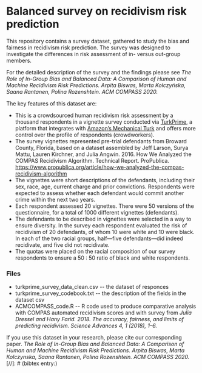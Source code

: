 # Balanced survey on recidivism risk prediction

This repository contains a survey dataset, gathered to study the bias and fairness in recidivism risk prediction. The survey was designed to investigate the differences in risk assessment of in- versus out-group members.

For the detailed description of the survey and the findings please see *The Role of In-Group Bias and Balanced Data: A Comparison of Human and Machine Recidivism Risk Predictions. Arpita Biswas, Marta Kołczyńska, Saana Rantanen, Polina Rozenshtein. ACM COMPASS 2020.*


The key features of this dataset are:

* This is a crowdsourced human recidivism risk assessment by a thousand respondents in a vignette survey conducted via [TurkPrime](www.turkprime.com), a platform that integrates with [Amazon’s Mechanical Turk](https://www.mturk.com) and offers more control over the profile of respondents (crowdworkers).
* The survey vignettes represented pre-trial defendants from Broward County, Florida, based on a dataset assembled by Jeff Larson, Surya Mattu, Lauren Kirchner, and Julia Angwin. 2016. How We Analyzed the COMPAS Recidivism Algorithm. Technical Report. ProPublica.
https://www.propublica.org/article/how-we-analyzed-the-compas-recidivism-algorithm
* The vignettes were short descriptions of the defendants, including their sex, race, age, current charge and prior convictions. Respondents were expected to assess whether each defendant would commit another crime within the next two years.
* Each respondent assessed 20 vignettes. There were 50 versions of the questionnaire, for a total of 1000 different vignettes (defendants).
* The defendants to be described in vignettes were selected in a way to ensure diversity. In the survey each respondent evaluated the risk of recidivism of 20 defendants, of whom 10 were white and 10 were black. In each of the two racial groups, half—five defendants—did indeed recidivate, and five did not recidivate.
* The quotas were placed on the racial composition of our survey respondents to ensure a 50 : 50 ratio of black and white respondents.

### Files
* turkprime_survey_data_clean.csv -- the dataset of responces
* turkprime_survey_codebook.txt -- the description of the fields in the dataset csv
* ACMCOMPASS_code.R -- R code used to produce comparative analysis with COMPAS automated recidivism scores and with survey from *Julia Dressel and Hany Farid. 2018. The accuracy, fairness, and limits of predicting recidivism. Science Advances 4, 1 (2018), 1–6.* 

If you use this dataset in your research, please cite our corresponding paper. *The Role of In-Group Bias and Balanced Data: A Comparison of Human and Machine Recidivism Risk Predictions. Arpita Biswas, Marta Kolczynska, Saana Rantanen, Polina Rozenshtein. ACM COMPASS 2020.*
[//]: # (bibtex entry:)
